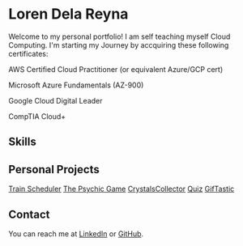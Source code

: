 # Loren Dela Reyna
Welcome to my personal portfolio! I am self teaching myself Cloud Computing. I'm starting my Journey by accquiring these following certificates:

AWS Certified Cloud Practitioner (or equivalent Azure/GCP cert)

Microsoft Azure Fundamentals (AZ-900)

Google Cloud Digital Leader

CompTIA Cloud+

## Skills

## Personal Projects
[Train Scheduler](https://ldelareyna.github.io/Firebase-Assignment---Train-Scheduler-/)
[The Psychic Game](https://ldelareyna.github.io/Psychic-Game/)
[CrystalsCollector](https://ldelareyna.github.io/CrystalsCollector-Game/)
[Quiz](https://ldelareyna.github.io/Basic-Quiz/)
[GifTastic](https://ldelareyna.github.io/GifTastic/)


## Contact
You can reach me at [LinkedIn](https://www.linkedin.com/lrndlryn) or [GitHub](https://github.com/lrndlryn).
